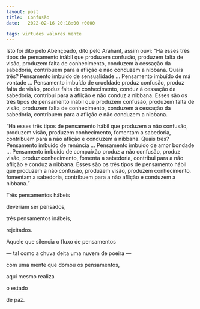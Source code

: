 ```yaml
---
layout: post
title:  Confusão
date:   2022-02-16 20:18:00 +0000

tags: virtudes valores mente
---
```


Isto foi dito pelo Abençoado, dito pelo Arahant, assim ouvi: “Há esses três tipos de pensamento inábil que produzem confusão, produzem falta de visão, produzem falta de conhecimento, conduzem à cessação da sabedoria, contribuem para a aflição e não conduzem a nibbana. Quais três? Pensamento imbuído de sensualidade ... Pensamento imbuído de má vontade ... Pensamento imbuído de crueldade produz confusão, produz falta de visão, produz falta de conhecimento, conduz à cessação da sabedoria, contribui para a aflição e não conduz a nibbana. Esses são os três tipos de pensamento inábil que produzem confusão, produzem falta de visão, produzem falta de conhecimento, conduzem à cessação da sabedoria, contribuem para a aflição e não conduzem a nibbana.


“Há esses três tipos de pensamento hábil que produzem a não confusão, produzem visão, produzem conhecimento, fomentam a sabedoria, contribuem para a não aflição e conduzem a nibbana. Quais três? Pensamento imbuído de renúncia ... Pensamento imbuído de amor bondade ... Pensamento imbuído de compaixão produz a não confusão, produz visão, produz conhecimento, fomenta a sabedoria, contribui para a não aflição e conduz a nibbana. Esses são os três tipos de pensamento hábil que produzem a não confusão, produzem visão, produzem conhecimento, fomentam a sabedoria, contribuem para a não aflição e conduzem a nibbana.”


Três pensamentos hábeis

deveriam ser pensados,

três pensamentos inábeis,

rejeitados.

Aquele que silencia o fluxo de pensamentos

— tal como a chuva deita uma nuvem de poeira —

com uma mente que domou os pensamentos,

aqui mesmo realiza

o estado

de paz.